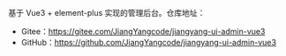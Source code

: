 基于 Vue3 + element-plus 实现的管理后台。仓库地址：

* Gitee：<https://gitee.com/JiangYangcode/jiangyang-ui-admin-vue3>
* GitHub：<https://github.com/JiangYangcode/jiangyang-ui-admin-vue3>
